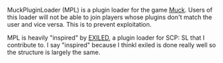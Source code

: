 MuckPluginLoader (MPL) is a plugin loader for the game [Muck](https://store.steampowered.com/app/1625450/Muck/). Users of this loader will not be able to join players whose plugins don't match the user and vice versa. This is to prevent exploitation.

MPL is heavily "inspired" by [EXILED](https://github.com/Exiled-Team/EXILED), a plugin loader for SCP: SL that I contribute to. I say "inspired" because I thinkl exiled is done really well so the structure is largely the same.